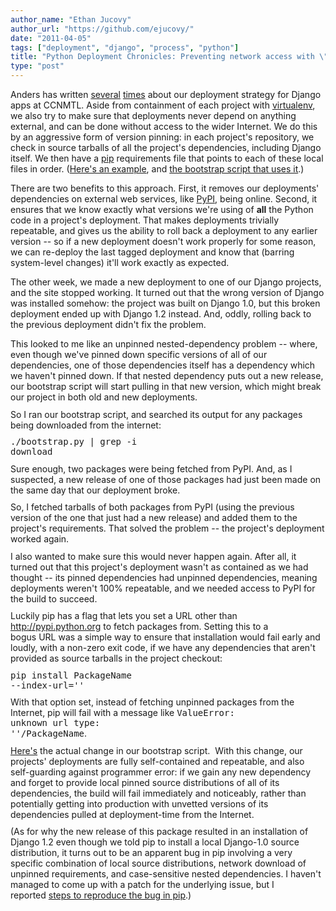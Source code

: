 ```yaml
---
author_name: "Ethan Jucovy"
author_url: "https://github.com/ejucovy/"
date: "2011-04-05"
tags: ["deployment", "django", "process", "python"]
title: "Python Deployment Chronicles: Preventing network access with \"pip install\""
type: "post"
---
```


<p>Anders has written <a href="http://ccnmtl.columbia.edu/compiled/sysadmin/deploying_django_and_deploying.html">several</a> <a href="http://thraxil.org/users/anders/posts/2009/06/12/Django-Deployment-with-virtualenv-and-pip/">times</a> about our deployment strategy for Django apps at <span class="caps">CCNMTL. </span> Aside from containment of each project with <a href="http://www.virtualenv.org/">virtualenv</a>, we also try to make sure that deployments never depend on anything external, and can be done without access to the wider Internet.  We do this by an aggressive form of version pinning: in each project's repository, we check in source tarballs of all the project's dependencies, including Django itself.  We then have a <a href="http://www.pip-installer.org/">pip</a> requirements file that points to each of these local files in order.  (<a href="https://github.com/ccnmtl/smart_sa/tree/master/requirements">Here's an example</a>, and <a href="https://github.com/ccnmtl/smart_sa/blob/master/bootstrap.py">the bootstrap script that uses it</a>.)</p>

<!--more-->

<p>There are two benefits to this approach.  First, it removes our deployments' dependencies on external web services, like <a href="http://pypi.python.org">PyPI</a>, being online.  Second, it ensures that we know exactly what versions we're using of <b>all</b> the Python code in a project's deployment.  That makes deployments trivially repeatable, and gives us the ability to roll back a deployment to any earlier version -- so if a new deployment doesn't work properly for some reason, we can re-deploy the last tagged deployment and know that (barring system-level changes) it'll work exactly as expected.</p>

<p>The other week, we made a new deployment to one of our Django projects, and the site stopped working.  It turned out that the wrong version of Django was installed somehow: the project was built on Django 1.0, but this broken deployment ended up with Django 1.2 instead.  And, oddly, rolling back to the previous deployment didn't fix the problem.</p>

<meta http-equiv="content-type" content="text/html; charset=utf-8"><p style="margin-top: 0px; margin-right: 0px; margin-bottom: 0.75em; margin-left: 0px; border-top-width: 0px; border-right-width: 0px; border-bottom-width: 0px; border-left-width: 0px; border-style: initial; border-color: initial; padding-top: 0px; padding-right: 0px; padding-bottom: 0px; padding-left: 0px; font-size: 1em; font-weight: normal; ">This looked to me like an unpinned nested-dependency problem -- where, even though we've pinned down specific versions of all of our dependencies, one of those dependencies itself has a dependency which we haven't pinned down. If that nested dependency puts out a new release, our bootstrap script will start pulling in that new version, which might break our project in both old and new deployments.</p><p style="margin-top: 0px; margin-right: 0px; margin-bottom: 0.75em; margin-left: 0px; border-top-width: 0px; border-right-width: 0px; border-bottom-width: 0px; border-left-width: 0px; border-style: initial; border-color: initial; padding-top: 0px; padding-right: 0px; padding-bottom: 0px; padding-left: 0px; font-size: 1em; font-weight: normal; ">So I ran our bootstrap script, and searched its output for any packages being downloaded from the internet:</p><pre style="margin-top: 0px; margin-right: 0px; margin-bottom: 0.75em; margin-left: 0px; border-top-width: 0px; border-right-width: 0px; border-bottom-width: 0px; border-left-width: 0px; border-style: initial; border-color: initial; padding-top: 0px; padding-right: 0px; padding-bottom: 0px; padding-left: 0px; font-size: 1em; font-weight: normal; ">  ./bootstrap.py | grep -i download</pre><p style="margin-top: 0px; margin-right: 0px; margin-bottom: 0.75em; margin-left: 0px; border-top-width: 0px; border-right-width: 0px; border-bottom-width: 0px; border-left-width: 0px; border-style: initial; border-color: initial; padding-top: 0px; padding-right: 0px; padding-bottom: 0px; padding-left: 0px; font-size: 1em; font-weight: normal; ">Sure enough, two packages were being fetched from PyPI. And, as I suspected, a new release of one of those packages had just been made on the same day that our deployment broke.</p><p style="margin-top: 0px; margin-right: 0px; margin-bottom: 0.75em; margin-left: 0px; border-top-width: 0px; border-right-width: 0px; border-bottom-width: 0px; border-left-width: 0px; border-style: initial; border-color: initial; padding-top: 0px; padding-right: 0px; padding-bottom: 0px; padding-left: 0px; font-size: 1em; font-weight: normal; ">So, I fetched tarballs of both packages from PyPI (using the previous version of the one that just had a new release) and added them to the project's requirements. That solved the problem -- the project's deployment worked again.</p><p style="margin-top: 0px; margin-right: 0px; margin-bottom: 0.75em; margin-left: 0px; border-top-width: 0px; border-right-width: 0px; border-bottom-width: 0px; border-left-width: 0px; border-style: initial; border-color: initial; padding-top: 0px; padding-right: 0px; padding-bottom: 0px; padding-left: 0px; font-size: 1em; font-weight: normal; ">I also wanted to make sure this would never happen again. After all, it turned out that this project's deployment wasn't as contained as we had thought -- its pinned dependencies had unpinned dependencies, meaning deployments weren't 100% repeatable, and we needed access to PyPI for the build to succeed.</p><p style="margin-top: 0px; margin-right: 0px; margin-bottom: 0.75em; margin-left: 0px; border-top-width: 0px; border-right-width: 0px; border-bottom-width: 0px; border-left-width: 0px; border-style: initial; border-color: initial; padding-top: 0px; padding-right: 0px; padding-bottom: 0px; padding-left: 0px; font-size: 1em; font-weight: normal; ">Luckily pip has a flag that lets you set a&nbsp;<span class="caps">URL&nbsp;</span>other than http://pypi.python.org to fetch packages from. Setting this to a bogus&nbsp;<span class="caps">URL&nbsp;</span>was a simple way to ensure that installation would fail early and loudly, with a non-zero exit code, if we have any dependencies that aren't provided as source tarballs in the project checkout:</p><pre style="margin-top: 0px; margin-right: 0px; margin-bottom: 0.75em; margin-left: 0px; border-top-width: 0px; border-right-width: 0px; border-bottom-width: 0px; border-left-width: 0px; border-style: initial; border-color: initial; padding-top: 0px; padding-right: 0px; padding-bottom: 0px; padding-left: 0px; font-size: 1em; font-weight: normal; ">  pip install PackageName --index-url=''</pre><p style="margin-top: 0px; margin-right: 0px; margin-bottom: 0.75em; margin-left: 0px; border-top-width: 0px; border-right-width: 0px; border-bottom-width: 0px; border-left-width: 0px; border-style: initial; border-color: initial; padding-top: 0px; padding-right: 0px; padding-bottom: 0px; padding-left: 0px; font-size: 1em; font-weight: normal; ">With that option set, instead of fetching unpinned packages from the Internet, pip will fail with a message like&nbsp;<code style="margin-top: 0px; margin-right: 0px; margin-bottom: 0px; margin-left: 0px; border-top-width: 0px; border-right-width: 0px; border-bottom-width: 0px; border-left-width: 0px; border-style: initial; border-color: initial; padding-top: 0px; padding-right: 0px; padding-bottom: 0px; padding-left: 0px; font-size: 1em; font-weight: normal; ">ValueError: unknown url type: ''/PackageName</code>.</p><p style="margin-top: 0px; margin-right: 0px; margin-bottom: 0.75em; margin-left: 0px; border-top-width: 0px; border-right-width: 0px; border-bottom-width: 0px; border-left-width: 0px; border-style: initial; border-color: initial; padding-top: 0px; padding-right: 0px; padding-bottom: 0px; padding-left: 0px; font-size: 1em; font-weight: normal; "><a href="https://github.com/ccnmtl/ccnmtldjango/commit/3a4420be2516cc890042fd1009372e2a7b0c253b" style="text-decoration: underline; ">Here's</a>&nbsp;the actual change in our bootstrap script. &nbsp;With this change, our projects' deployments are fully self-contained and repeatable, and also self-guarding against programmer error: if we gain any new dependency and forget to provide local pinned source distributions of all of its dependencies, the build will fail immediately and noticeably, rather than potentially getting into production with unvetted versions of its dependencies pulled at deployment-time from the Internet.</p><p style="margin-top: 0px; margin-right: 0px; margin-bottom: 0.75em; margin-left: 0px; border-top-width: 0px; border-right-width: 0px; border-bottom-width: 0px; border-left-width: 0px; border-style: initial; border-color: initial; padding-top: 0px; padding-right: 0px; padding-bottom: 0px; padding-left: 0px; font-size: 1em; font-weight: normal; ">(As for why the new release of this package resulted in an installation of Django 1.2 even though we told pip to install a local Django-1.0 source distribution, it turns out to be an apparent bug in pip involving a very specific combination of local source distributions, network download of unpinned requirements, and case-sensitive nested dependencies. I haven't managed to come up with a patch for the underlying issue, but I reported&nbsp;<a href="https://github.com/pypa/pip/issues/239" style="text-decoration: underline; ">steps to reproduce the bug in pip</a>.)</p>
